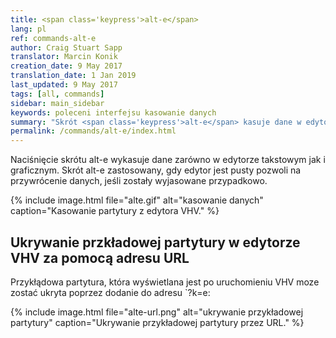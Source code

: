 ```yaml
---
title: <span class='keypress'>alt-e</span>
lang: pl
ref: commands-alt-e
author: Craig Stuart Sapp
translator: Marcin Konik 
creation_date: 9 May 2017
translation_date: 1 Jan 2019
last_updated: 9 May 2017
tags: [all, commands]
sidebar: main_sidebar
keywords: poleceni interfejsu kasowanie danych
summary: "Skrót <span class='keypress'>alt-e</span> kasuje dane w edytorze tekstowym oraz zapis w edytorze graficznym."
permalink: /commands/alt-e/index.html
---
```


Naciśnięcie skrótu <span class="keypress">alt-e</span> wykasuje dane zarówno w edytorze
takstowym jak i graficznym. Skrót <span class="keypress">alt-e</span> zastosowany, gdy
edytor jest pusty pozwoli na przywrócenie danych, jeśli zostały wyjasowane przypadkowo.

{% include image.html
	file="alte.gif"
	alt="kasowanie danych"
	caption="Kasowanie partytury z edytora VHV."
%}

## Ukrywanie przkładowej partytury w edytorze VHV za pomocą adresu URL ##

Przykłądowa partytura, która wyświetlana jest po uruchomieniu VHV
moze zostać ukryta poprzez dodanie do adresu `?k=e:

{% include image.html
	file="alte-url.png"
	alt="ukrywanie przykładowej partytury"
	caption="Ukrywanie przykładowej partytury przez URL."
%}



